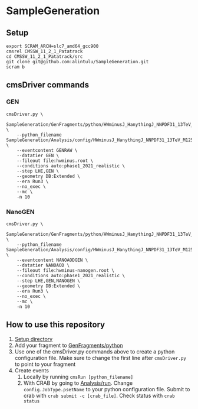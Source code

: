 # SampleGeneration

## Setup
```
export SCRAM_ARCH=slc7_amd64_gcc900
cmsrel CMSSW_11_2_1_Patatrack
cd CMSSW_11_2_1_Patatrack/src
git clone git@github.com:alintulu/SampleGeneration.git
scram b
```

## cmsDriver commands

### GEN
```
cmsDriver.py \
    SampleGeneration/GenFragments/python/HWminusJ_HanythingJ_NNPDF31_13TeV_M125_Vhadronic.py \
    --python_filename SampleGeneration/Analysis/config/HWminusJ_HanythingJ_NNPDF31_13TeV_M125_Vhadronic.py \
    --eventcontent GENRAW \
    --datatier GEN \
    --fileout file:hwminus.root \
    --conditions auto:phase1_2021_realistic \
    --step LHE,GEN \
    --geometry DB:Extended \
    --era Run3 \
    --no_exec \
    --mc \
    -n 10
```

### NanoGEN
```
cmsDriver.py \
    SampleGeneration/GenFragments/python/HWminusJ_HanythingJ_NNPDF31_13TeV_M125_Vhadronic.py \
    --python_filename SampleGeneration/Analysis/config/HWminusJ_HanythingJ_NNPDF31_13TeV_M125_Vhadronic.py \
    --eventcontent NANOAODGEN \
    --datatier NANOAOD \
    --fileout file:hwminus-nanogen.root \
    --conditions auto:phase1_2021_realistic \
    --step LHE,GEN,NANOGEN \
    --geometry DB:Extended \
    --era Run3 \
    --no_exec \
    --mc \
    -n 10
```

## How to use this repository

1. [Setup directory](#setup)
2. Add your fragment to [GenFragments/python](GenFragments/python)
3. Use one of the cmsDriver.py commands above to create a python configuration file. Make sure to change the first line after `cmsDriver.py` to point to your fragment
4. Create events
   1. Locally by running `cmsRun [python_filename]`
   2. With CRAB by going to [Analysis/run](Analysis/run). Change `config.JobType.psetName` to your python configuration file. Submit to crab with `crab submit -c [crab_file]`. Check status with `crab status`
